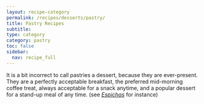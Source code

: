 ```yaml
---
layout: recipe-category
permalink: /recipes/desserts/pastry/
title: Pastry Recipes
subtitle: 
type: category
category: pastry
toc: false
sidebar:
  nav: recipe_full
---
```

It is a bit incorrect to call pastries a dessert, because they are ever-present. They are a perfectly acceptable breakfast, the preferred mid-morning coffee treat, always acceptable for a snack anytime, and a popular dessert for a stand-up meal of any time. (see *[Espichas](/culture/espichas/)* for instance)